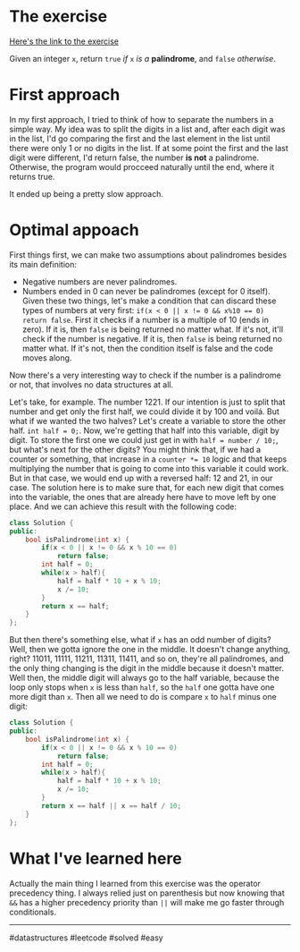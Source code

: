 # The exercise
[Here's the link to the exercise](https://leetcode.com/problems/palindrome-number/)

Given an integer `x`, return `true` _if_ `x` _is a_ **palindrome**, and `false` _otherwise_.

# First approach

In my first approach, I tried to think of how to separate the numbers in a simple way. My idea was to split the digits in a list and, after each digit was in the list, I'd go comparing the first and the last element in the list until there were only 1 or no digits in the list. If at some point the first and the last digit were different, I'd return false, the number **is not** a palindrome. Otherwise, the program would procceed naturally until the end, where it returns true.

It ended up being a pretty slow approach.

# Optimal appoach

First things first, we can make two assumptions about palindromes besides its main definition:
- Negative numbers are never palindromes.
- Numbers ended in 0 can never be palindromes (except for 0 itself).
Given these two things, let's make a condition that can discard these types of numbers at very first: `if(x < 0 || x != 0 && x%10 == 0) return false`. First it checks if a number is a multiple of 10 (ends in zero). If it is, then `false` is being returned no matter what. If it's not, it'll check if the number is negative. If it is, then `false` is being returned no matter what. If it's not, then the condition itself is false and the code moves along.

Now there's a very interesting way to check if the number is a palindrome or not, that involves no data structures at all.

Let's take, for example. The number 1221.
If our intention is just to split that number and get only the first half, we could divide it by 100 and voilá. But what if we wanted the two halves?
Let's create a variable to store the other half. `int half = 0;`. Now, we're getting that half into this variable, digit by digit. To store the first one we could just get in with `half = number / 10;`, but what's next for the other digits? You might think that, if we had a counter or something, that increase in a `counter *= 10` logic and that keeps multiplying the number that is going to come into this variable it could work. But in that case, we would end up with a reversed half: 12 and 21, in our case.
The solution here is to make sure that, for each new digit that comes into the variable, the ones that are already here have to move left by one place. And we can achieve this result with the following code:

```cpp
class Solution {
public:
	bool isPalindrome(int x) {
		if(x < 0 || x != 0 && x % 10 == 0)
			return false;
		int half = 0;
		while(x > half){
			half = half * 10 + x % 10;
			x /= 10;
		}
		return x == half;
	}
};
```

But then there's something else, what if `x` has an odd number of digits?
Well, then we gotta ignore the one in the middle. It doesn't change anything, right? 11011, 11111, 11211, 11311, 11411, and so on, they're all palindromes, and the only thing changing is the digit in the middle because it doesn't matter.
Well then, the middle digit will always go to the half variable, because the loop only stops when `x` is less than `half`, so the `half` one gotta have one more digit than `x`. Then all we need to do is compare `x` to `half` minus one digit:

```cpp
class Solution {
public:
	bool isPalindrome(int x) {
		if(x < 0 || x != 0 && x % 10 == 0)
			return false;
		int half = 0;
		while(x > half){
			half = half * 10 + x % 10;
			x /= 10;
		}
		return x == half || x == half / 10;
	}
};
```

# What I've learned here

Actually the main thing I learned from this exercise was the operator precedency thing. I always relied just on parenthesis but now knowing that `&&` has a higher precedency priority than `||` will make me go faster through conditionals.  

---

#datastructures #leetcode #solved #easy